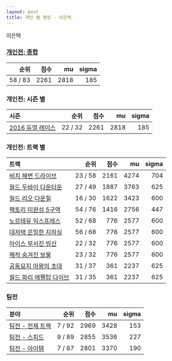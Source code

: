 ```yaml
---
layout: post
title: 개인 별 랭킹 - 이은택
---
```


이은택

### [개인전: 종합](../singles-full)

| 순위 | 점수 | mu | sigma |
|---:|---:|---:|---:|
| 58 / 83 | 2261 | 2818 | 185 |

### 개인전: 시즌 별

| 시즌 | 순위 | 점수 | mu | sigma |
|:---|---:|---:|---:|---:|
| [2016 듀얼 레이스](../s2016_1) | 22 / 32 | 2261 | 2818 | 185 |

### 개인전: 트랙 별

| 트랙 | 순위 | 점수 | mu | sigma |
|:---|---:|---:|---:|---:|
| [비치 해변 드라이브](../haebyun) | 23 / 58 | 2161 | 4274 | 704 |
| [월드 두바이 다운타운](../dubai) | 27 / 49 | 1887 | 3763 | 625 |
| [월드 리오 다운힐](../rio) | 16 / 30 | 1622 | 3423 | 600 |
| [팩토리 미완성 5구역](../district5) | 54 / 76 | 1416 | 2756 | 447 |
| [노르테유 익스프레스](../noex) | 52 / 68 | 776 | 2577 | 600 |
| [대저택 은밀한 지하실](../jeotaek) | 56 / 68 | 776 | 2577 | 600 |
| [아이스 부서진 빙산](../boobing) | 22 / 32 | 776 | 2577 | 600 |
| [해적 숨겨진 보물](../haesumbo) | 23 / 32 | 776 | 2577 | 600 |
| [공동묘지 마왕의 초대](../mawang) | 31 / 37 | 361 | 2237 | 625 |
| [월드 파리 에펠탑 다이브](../eifel) | 31 / 35 | 361 | 2237 | 625 |

### 팀전

| 분야 | 순위 | 점수 | mu | sigma |
|:---|---:|---:|---:|---:|
| [팀전 - 전체 트랙](../team-full) | 7 / 92 | 2969 | 3428 | 153 |
| [팀전 - 스피드](../team-speed) | 9 / 89 | 2855 | 3536 | 227 |
| [팀전 - 아이템](../team-item) | 7 / 87 | 2801 | 3370 | 190 |
